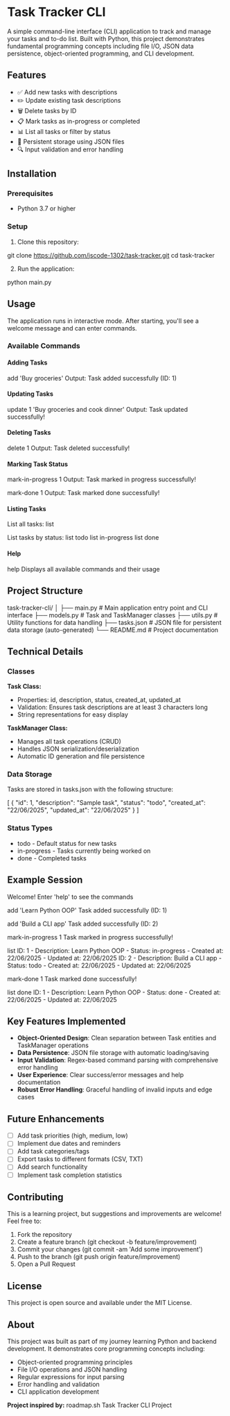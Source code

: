# Task Tracker CLI

A simple command-line interface (CLI) application to track and manage your tasks and to-do list. Built with Python, this project demonstrates fundamental programming concepts including file I/O, JSON data persistence, object-oriented programming, and CLI development.

## Features

- ✅ Add new tasks with descriptions
- ✏️ Update existing task descriptions
- 🗑️ Delete tasks by ID
- 📋 Mark tasks as in-progress or completed
- 📊 List all tasks or filter by status
- 💾 Persistent storage using JSON files
- 🔍 Input validation and error handling

## Installation

### Prerequisites
- Python 3.7 or higher

### Setup
1. Clone this repository:

git clone https://github.com/jscode-1302/task-tracker.git
cd task-tracker

2. Run the application:

python main.py

## Usage

The application runs in interactive mode. After starting, you'll see a welcome message and can enter commands.

### Available Commands

#### Adding Tasks

add 'Buy groceries'
Output: Task added successfully (ID: 1)

#### Updating Tasks

update 1 'Buy groceries and cook dinner'
Output: Task updated successfully!

#### Deleting Tasks

delete 1
Output: Task deleted successfully!

#### Marking Task Status

mark-in-progress 1
Output: Task marked in progress successfully!

mark-done 1
Output: Task marked done successfully!

#### Listing Tasks

List all tasks:
list

List tasks by status:
list todo
list in-progress
list done

#### Help

help
Displays all available commands and their usage

## Project Structure

task-tracker-cli/
│
├── main.py          # Main application entry point and CLI interface
├── models.py        # Task and TaskManager classes
├── utils.py         # Utility functions for data handling
├── tasks.json       # JSON file for persistent data storage (auto-generated)
└── README.md        # Project documentation

## Technical Details

### Classes

**Task Class:**
- Properties: id, description, status, created_at, updated_at
- Validation: Ensures task descriptions are at least 3 characters long
- String representations for easy display

**TaskManager Class:**
- Manages all task operations (CRUD)
- Handles JSON serialization/deserialization
- Automatic ID generation and file persistence

### Data Storage

Tasks are stored in tasks.json with the following structure:

[
    {
        "id": 1,
        "description": "Sample task",
        "status": "todo",
        "created_at": "22/06/2025",
        "updated_at": "22/06/2025"
    }
]

### Status Types
- todo - Default status for new tasks
- in-progress - Tasks currently being worked on
- done - Completed tasks

## Example Session

Welcome!
Enter 'help' to see the commands

add 'Learn Python OOP'
Task added successfully (ID: 1)

add 'Build a CLI app'
Task added successfully (ID: 2)

mark-in-progress 1
Task marked in progress successfully!

list
ID: 1 - Description: Learn Python OOP - Status: in-progress - Created at: 22/06/2025 - Updated at: 22/06/2025
ID: 2 - Description: Build a CLI app - Status: todo - Created at: 22/06/2025 - Updated at: 22/06/2025

mark-done 1
Task marked done successfully!

list done
ID: 1 - Description: Learn Python OOP - Status: done - Created at: 22/06/2025 - Updated at: 22/06/2025

## Key Features Implemented

- **Object-Oriented Design**: Clean separation between Task entities and TaskManager operations
- **Data Persistence**: JSON file storage with automatic loading/saving
- **Input Validation**: Regex-based command parsing with comprehensive error handling
- **User Experience**: Clear success/error messages and help documentation
- **Robust Error Handling**: Graceful handling of invalid inputs and edge cases

## Future Enhancements

- [ ] Add task priorities (high, medium, low)
- [ ] Implement due dates and reminders
- [ ] Add task categories/tags
- [ ] Export tasks to different formats (CSV, TXT)
- [ ] Add search functionality
- [ ] Implement task completion statistics

## Contributing

This is a learning project, but suggestions and improvements are welcome! Feel free to:

1. Fork the repository
2. Create a feature branch (git checkout -b feature/improvement)
3. Commit your changes (git commit -am 'Add some improvement')
4. Push to the branch (git push origin feature/improvement)
5. Open a Pull Request

## License

This project is open source and available under the MIT License.

## About

This project was built as part of my journey learning Python and backend development. It demonstrates core programming concepts including:

- Object-oriented programming principles
- File I/O operations and JSON handling
- Regular expressions for input parsing
- Error handling and validation
- CLI application development

**Project inspired by:** roadmap.sh Task Tracker CLI Project
